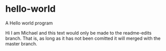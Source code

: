 # hello-world
A Hello world program

Hi I am Michael and this text would only be made to the readme-edits branch. That is, as long as it has not been comitted it will merged with the master branch.
